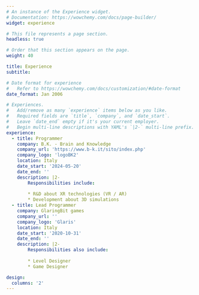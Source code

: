 ```yaml
---
# An instance of the Experience widget.
# Documentation: https://wowchemy.com/docs/page-builder/
widget: experience

# This file represents a page section.
headless: true

# Order that this section appears on the page.
weight: 40

title: Experience
subtitle:

# Date format for experience
#   Refer to https://wowchemy.com/docs/customization/#date-format
date_format: Jan 2006

# Experiences.
#   Add/remove as many `experience` items below as you like.
#   Required fields are `title`, `company`, and `date_start`.
#   Leave `date_end` empty if it's your current employer.
#   Begin multi-line descriptions with YAML's `|2-` multi-line prefix.
experience:
  - title: Programmer
    company: B.K. - Brain and Knowledge
    company_url: 'https://www.b-k.it/sito/index.php'
    company_logo: 'logoBK2'
    location: Italy
    date_start: '2024-05-20'
    date_end: ''
    description: |2-
        Responsibilities include:
        
        * R&D about XR technologies (VR / AR)
        * Development about 3D simulations 
  - title: Lead Programmer
    company: GlaringBit games
    company_url: ''
    company_logo: 'Glaris'
    location: Italy
    date_start: '2020-10-31'
    date_end: ''
    description: |2-
        Responsibilities also include:
        
        * Level Designer
        * Game Designer

design:
  columns: '2'
---
```

